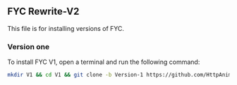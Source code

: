 ## FYC Rewrite-V2

This file is for installing versions of FYC.

### Version one

To install FYC V1, open a terminal and run the following command:

```bash
mkdir V1 && cd V1 && git clone -b Version-1 https://github.com/HttpAnimation/FYC-Rewrite-V2.git && cd ../
```